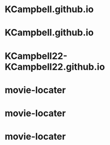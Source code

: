 # KCampbell.github.io
# KCampbell.github.io
# KCampbell22-KCampbell22.github.io
# movie-locater
# movie-locater
# movie-locater
